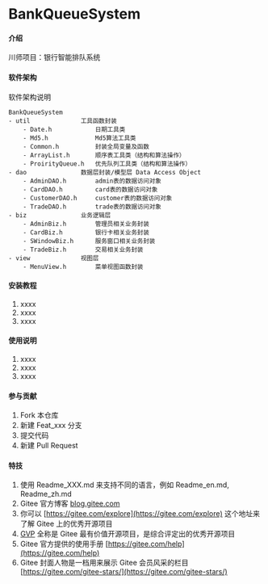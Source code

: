 # BankQueueSystem

#### 介绍
川师项目：银行智能排队系统

#### 软件架构
软件架构说明
```
BankQueueSystem
- util				工具函数封装
	- Date.h			日期工具类
	- Md5.h				Md5算法工具类
	- Common.h			封装全局变量及函数
	- ArrayList.h		顺序表工具类（结构和算法操作）
	- ProirityQueue.h	优先队列工具类（结构和算法操作）
- dao				数据层封装/模型层 Data Access Object
	- AdminDAO.h		admin表的数据访问对象 
	- CardDAO.h			card表的数据访问对象
	- CustomerDAO.h		customer表的数据访问对象
	- TradeDAO.h		trade表的数据访问对象
- biz  				业务逻辑层
	- AdminBiz.h		管理员相关业务封装
	- CardBiz.h			银行卡相关业务封装
	- SWindowBiz.h		服务窗口相关业务封装
	- TradeBiz.h		交易相关业务封装
- view				视图层
	- MenuView.h		菜单视图函数封装
```

#### 安装教程

1.  xxxx
2.  xxxx
3.  xxxx

#### 使用说明

1.  xxxx
2.  xxxx
3.  xxxx

#### 参与贡献

1.  Fork 本仓库
2.  新建 Feat_xxx 分支
3.  提交代码
4.  新建 Pull Request


#### 特技

1.  使用 Readme\_XXX.md 来支持不同的语言，例如 Readme\_en.md, Readme\_zh.md
2.  Gitee 官方博客 [blog.gitee.com](https://blog.gitee.com)
3.  你可以 [https://gitee.com/explore](https://gitee.com/explore) 这个地址来了解 Gitee 上的优秀开源项目
4.  [GVP](https://gitee.com/gvp) 全称是 Gitee 最有价值开源项目，是综合评定出的优秀开源项目
5.  Gitee 官方提供的使用手册 [https://gitee.com/help](https://gitee.com/help)
6.  Gitee 封面人物是一档用来展示 Gitee 会员风采的栏目 [https://gitee.com/gitee-stars/](https://gitee.com/gitee-stars/)

